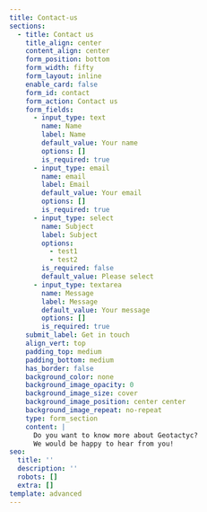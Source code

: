 ```yaml
---
title: Contact-us
sections:
  - title: Contact us
    title_align: center
    content_align: center
    form_position: bottom
    form_width: fifty
    form_layout: inline
    enable_card: false
    form_id: contact
    form_action: Contact us
    form_fields:
      - input_type: text
        name: Name
        label: Name
        default_value: Your name
        options: []
        is_required: true
      - input_type: email
        name: email
        label: Email
        default_value: Your email
        options: []
        is_required: true
      - input_type: select
        name: Subject
        label: Subject
        options:
          - test1
          - test2
        is_required: false
        default_value: Please select
      - input_type: textarea
        name: Message
        label: Message
        default_value: Your message
        options: []
        is_required: true
    submit_label: Get in touch
    align_vert: top
    padding_top: medium
    padding_bottom: medium
    has_border: false
    background_color: none
    background_image_opacity: 0
    background_image_size: cover
    background_image_position: center center
    background_image_repeat: no-repeat
    type: form_section
    content: |
      Do you want to know more about Geotactyc?
      We would be happy to hear from you!
seo:
  title: ''
  description: ''
  robots: []
  extra: []
template: advanced
---
```

